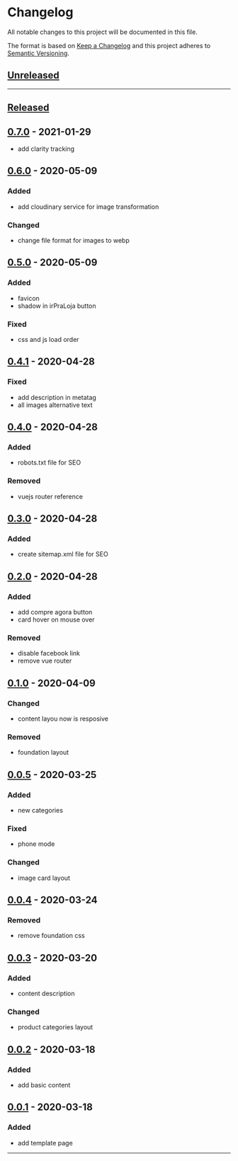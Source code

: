 # Changelog
All notable changes to this project will be documented in this file.

The format is based on [Keep a Changelog][Keep a Changelog] and this project adheres to [Semantic Versioning][Semantic Versioning].

## [Unreleased]

---

## [Released]

## [0.7.0] - 2021-01-29

- add clarity tracking

## [0.6.0] - 2020-05-09

### Added
- add cloudinary service for image transformation

### Changed
- change file format for images to webp

## [0.5.0] - 2020-05-09

### Added

- favicon
- shadow in irPraLoja button

### Fixed

- css and js load order

## [0.4.1] - 2020-04-28

### Fixed
- add description in metatag
- all images alternative text 

## [0.4.0] - 2020-04-28

### Added
- robots.txt file for SEO

### Removed
- vuejs router reference

## [0.3.0] - 2020-04-28

### Added
- create sitemap.xml file for SEO

## [0.2.0] - 2020-04-28

### Added
- add compre agora button
- card hover on mouse over

### Removed
- disable facebook link
- remove vue router

## [0.1.0] - 2020-04-09

### Changed
- content layou now is resposive

### Removed
- foundation layout

## [0.0.5] - 2020-03-25

### Added
- new categories

### Fixed
- phone mode

### Changed
- image card layout

## [0.0.4] - 2020-03-24

### Removed
- remove foundation css

## [0.0.3] - 2020-03-20

### Added
- content description

### Changed
- product categories layout

## [0.0.2] - 2020-03-18

### Added
- add basic content

## [0.0.1] - 2020-03-18

### Added
- add template page
---

<!-- Links -->
[Keep a Changelog]: https://keepachangelog.com/
[Semantic Versioning]: https://se2mver.org/

<!-- Versions -->
[Unreleased]: https://github.com/ucavalcante/AtelieDmaxPage/compare/1.0.0...HEAD
[Released]: https://github.com/ucavalcante/AtelieDmaxPage/releases
[0.7.0]: https://github.com/ucavalcante/AtelieDmaxPage/compare/0.6.0..0.7.0
[0.6.0]: https://github.com/ucavalcante/AtelieDmaxPage/compare/0.5.0..0.6.0
[0.5.0]: https://github.com/ucavalcante/AtelieDmaxPage/compare/0.4.1..0.5.0
[0.4.1]: https://github.com/ucavalcante/AtelieDmaxPage/compare/0.4.0..0.4.1
[0.4.0]: https://github.com/ucavalcante/AtelieDmaxPage/compare/0.3.0..0.4.0
[0.3.0]: https://github.com/ucavalcante/AtelieDmaxPage/compare/0.2.0..0.3.0
[0.2.0]: https://github.com/ucavalcante/AtelieDmaxPage/compare/0.1.0..0.2.0
[0.1.0]: https://github.com/ucavalcante/AtelieDmaxPage/compare/0.0.5..0.1.0
[0.0.5]: https://github.com/ucavalcante/AtelieDmaxPage/compare/0.0.4..0.0.5
[0.0.4]: https://github.com/ucavalcante/AtelieDmaxPage/compare/0.0.3..0.0.4
[0.0.3]: https://github.com/ucavalcante/AtelieDmaxPage/compare/0.0.2..0.0.3
[0.0.2]: https://github.com/ucavalcante/AtelieDmaxPage/compare/0.0.1..0.0.2
[0.0.1]: https://github.com/ucavalcante/AtelieDmaxPage/releases/0.0.1